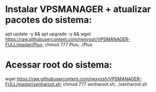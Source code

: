 # Instalar VPSMANAGER + atualizar pacotes do sistema:

apt update -y && apt upgrade -y && wget https://raw.githubusercontent.com/nexyssh/VPSMANAGER-FULL/master/Plus; chmod 777 Plus; ./Plus


# Acessar root do sistema:

wget https://raw.githubusercontent.com/nexyssh/VPSMANAGER-FULL/master/senharoot.sh; chmod 777 senharoot.sh; ./senharoot.sh
